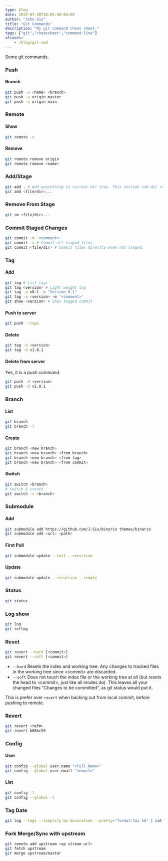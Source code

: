 ```yaml
---
type: blog
date: 2019-07-30T18:05:58-04:00
author: "John Siu"
title: "Git Commands"
description: "My git command cheat sheet."
tags: ["git","cheatsheet","command-line"]
aliases:
    - /blog/git-cmd
---
```

Some git commands.
<!--more-->
### Push

#### Branch

```sh
git push -u <name> <branch>
git push -u origin master
git push -u origin main
```

### Remote

#### Show

```sh
git remote -v
```

#### Remove

```sh
git remote remove origin
git remote remove <name>
```

### Add/Stage

```sh
git add . # Add everything in current dir tree. This include sub-dir recursively.
git add <file/dir>...
```

### Remove From Stage

```sh
git rm <file/dir>...
```

### Commit Staged Changes

```sh
git commit -m '<comment>'
git commit -a # Commit all staged files.
git commit <file/dir> # Commit files directly even not staged.
```

### Tag

#### Add

```sh
git tag # List tags
git tag <version> # Light weight tag
git tag -a v0.1 -m "Version 0.1"
git tag -a <version> -m '<comment>'
git show <version> # Show tagged commit
```

#### Push to server

```sh
git push --tags
```

#### Delete

```sh
git tag -d <version>
git tag -d v1.0.1
```

#### Delete from server

Yes, it is a push command.
```sh
git push -d <version>
git push -d v1.0.1
```

### Branch

#### List
```sh
git branch
git branch -l
```
#### Create
```sh
git branch <new branch>
git branch <new branch> <from branch>
git branch <new branch> <from tag>
git branch <new branch> <from commit>
```

#### Switch
```sh
git switch <branch>
# switch & create
git switch -c <branch>
```
### Submodule

#### Add

```sh
git submodule add https://github.com/J-Siu/binario themes/binario
git submodule add <url> <path>
```

#### First Pull

```sh
git submodule update --init --recursive
```

#### Update

```sh
git submodule update --recursive --remote
```

### Status

```sh
git status
```

### Log show

```sh
git log
git reflog
```

### Reset

```sh
git revert --hard [<commit>]
git revert --soft [<commit>]
```

- `--hard` Resets the index and working tree. Any changes to tracked files in the working tree since \<commit\> are discarded.
- `--soft` Does not touch the index file or the working tree at all (but resets the head to \<commit\>, just like all modes do). This leaves all your changed files "Changes to be committed", as git status would put it.

This is prefer over `revert` when backing out from local commit, before pushing to remote.

### Revert

```sh
git revert <ref#>
git revert b68bc59
```

### Config

#### User

```sh
git config --global user.name "<Full Name>"
git config --global user.email "<email>"
```

#### List

```sh
git config -l
git config --global -l
```

### Tag Date

```sh
git log --tags --simplify-by-decoration --pretty="format:%ai %d" | cat
```

### Fork Merge/Sync with upstream

```sh
git remote add upstream <up stream url>
git fetch upstream
git merge upstream/master
```